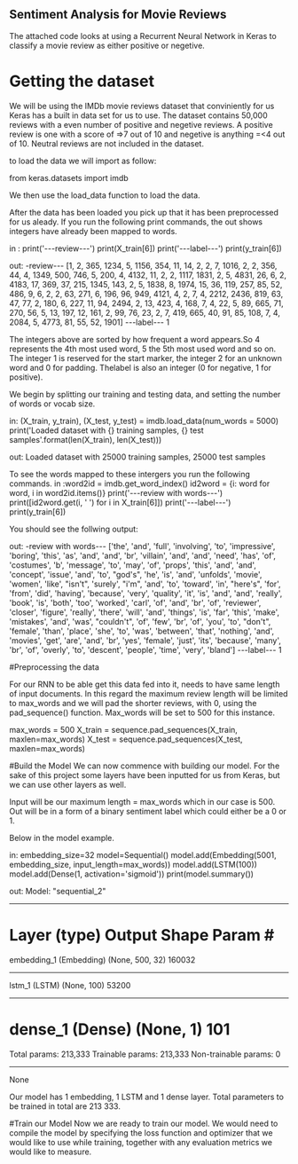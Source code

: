 ## Sentiment Analysis for Movie Reviews

The attached code looks at using a Recurrent Neural Network in Keras to classify a movie review as either positive or negetive.

# Getting the dataset
We will be using the IMDb movie reviews dataset that conviniently for us Keras has a built in data set for us to use. The dataset contains 50,000 reviews with a even number of positive and negetive reviews. A positive review is one with a score of =>7 out of 10 and negetive is anything =<4 out of 10. Neutral reviews are not included in the dataset.

to load the data we will import as follow:

from keras.datasets import imdb

We then use the load_data function to load the data.

After the data has been loaded you pick up that it has been preprocessed for us aleady. If you run the following print commands, the out shows integers have already been mapped to words.

in : print('---review---')
     print(X_train[6])
     print('---label---')
     print(y_train[6])
     
out: -review---
[1, 2, 365, 1234, 5, 1156, 354, 11, 14, 2, 2, 7, 1016, 2, 2, 356, 44, 4, 1349, 500, 746, 5, 200, 4, 4132, 11, 2, 2, 1117, 1831, 2, 5, 4831, 26, 6, 2, 4183, 17, 369, 37, 215, 1345, 143, 2, 5, 1838, 8, 1974, 15, 36, 119, 257, 85, 52, 486, 9, 6, 2, 2, 63, 271, 6, 196, 96, 949, 4121, 4, 2, 7, 4, 2212, 2436, 819, 63, 47, 77, 2, 180, 6, 227, 11, 94, 2494, 2, 13, 423, 4, 168, 7, 4, 22, 5, 89, 665, 71, 270, 56, 5, 13, 197, 12, 161, 2, 99, 76, 23, 2, 7, 419, 665, 40, 91, 85, 108, 7, 4, 2084, 5, 4773, 81, 55, 52, 1901]
---label---
1

The integers above are sorted by how frequent a word appears.So 4 represents the 4th most used word, 5 the 5th most used word and so on. The integer 1 is reserved for the start marker, the integer 2 for an unknown word and 0 for padding. Thelabel is also an integer (0 for negative, 1 for positive).

We begin by splitting our training and testing data, and setting the number of words or vocab size.

in: (X_train, y_train), (X_test, y_test) = imdb.load_data(num_words = 5000)
print('Loaded dataset with {} training samples, {} test samples'.format(len(X_train), len(X_test)))

out: Loaded dataset with 25000 training samples, 25000 test samples

To see the words mapped to these intergers you run the following commands.
in :word2id = imdb.get_word_index()
    id2word = {i: word for word, i in word2id.items()}
    print('---review with words---')
    print([id2word.get(i, ' ') for i in X_train[6]])
    print('---label---')
    print(y_train[6])
    
You should see the follwing output:

out: -review with words---
['the', 'and', 'full', 'involving', 'to', 'impressive', 'boring', 'this', 'as', 'and', 'and', 'br', 'villain', 'and', 'and', 'need', 'has', 'of', 'costumes', 'b', 'message', 'to', 'may', 'of', 'props', 'this', 'and', 'and', 'concept', 'issue', 'and', 'to', "god's", 'he', 'is', 'and', 'unfolds', 'movie', 'women', 'like', "isn't", 'surely', "i'm", 'and', 'to', 'toward', 'in', "here's", 'for', 'from', 'did', 'having', 'because', 'very', 'quality', 'it', 'is', 'and', 'and', 'really', 'book', 'is', 'both', 'too', 'worked', 'carl', 'of', 'and', 'br', 'of', 'reviewer', 'closer', 'figure', 'really', 'there', 'will', 'and', 'things', 'is', 'far', 'this', 'make', 'mistakes', 'and', 'was', "couldn't", 'of', 'few', 'br', 'of', 'you', 'to', "don't", 'female', 'than', 'place', 'she', 'to', 'was', 'between', 'that', 'nothing', 'and', 'movies', 'get', 'are', 'and', 'br', 'yes', 'female', 'just', 'its', 'because', 'many', 'br', 'of', 'overly', 'to', 'descent', 'people', 'time', 'very', 'bland']
---label---
1

#Preprocessing the data

For our RNN to be able get this data fed into it, needs to have same length of input documents. In this regard the maximum review length will be limited to max_words and we will pad the shorter reviews, with 0, using the pad_sequence() function. Max_words will be set to 500 for this instance.

max_words = 500
X_train = sequence.pad_sequences(X_train, maxlen=max_words)
X_test = sequence.pad_sequences(X_test, maxlen=max_words)

#Build the Model
 We can now commence with building our model. For the sake of this project some layers have been inputted for us from Keras, but we can use other layers as well.
 
 Input will be our maximum length = max_words which in our case is 500. Out  will be in a form of a binary sentiment label which could either be a 0 or 1.
 
 Below in the model example.
 
 in: embedding_size=32
     model=Sequential()
     model.add(Embedding(5001, embedding_size, input_length=max_words))
     model.add(LSTM(100))
     model.add(Dense(1, activation='sigmoid'))
     print(model.summary())
     
 out: Model: "sequential_2"
_________________________________________________________________
Layer (type)                 Output Shape              Param #   
=================================================================
embedding_1 (Embedding)      (None, 500, 32)           160032    
_________________________________________________________________
lstm_1 (LSTM)                (None, 100)               53200     
_________________________________________________________________
dense_1 (Dense)              (None, 1)                 101       
=================================================================
Total params: 213,333
Trainable params: 213,333
Non-trainable params: 0
_________________________________________________________________
None

Our model has 1 embedding, 1 LSTM and 1 dense layer. Total parameters to be trained in total are 213 333.

#Train our Model
Now we are ready to train our model. We would need to compile the model by specifying the loss function and optimizer that we would like to use while training, together with any evaluation metrics we would like to  measure.


